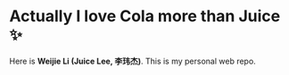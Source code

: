 # Actually I love Cola more than Juice ✨

Here is **Weijie Li (Juice Lee, 李玮杰)**. This is my personal web repo. 

